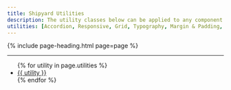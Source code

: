 ```yaml
---
title: Shipyard Utilities
description: The utility classes below can be applied to any component to override or extend the base styles of the component.
utilities: [Accordion, Responsive, Grid, Typography, Margin & Padding, Colors, Border Radius, Position, Opacity]
---
```


{% include page-heading.html page=page %}

---

<ul class="col-container">
  {% for utility in page.utilities %}
    <li class="mb-10 mb-x1-15 mb-x2-30 col col-100 col-x1-33 col-x2-25">
      <a href="{{ site.baseurl }}/utilities/{{ utility | replace: ' ', '-' | replace: '&', '' | replace: '--', '-' | downcase }}" class="box-link box-padding align-center text-md text-x1-lg text-x2-xl">
        {{ utility }}
      </a>
    </li>
  {% endfor %}
</ul>
